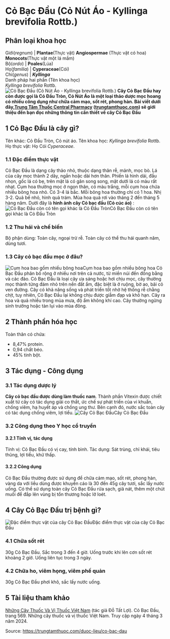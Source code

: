 # Cỏ Bạc Đầu (Cỏ Nút Áo - Kyllinga brevifolia Rottb.)

Phân loại khoa học  
---  
Giới(_regnum_) |  **Plantae**(Thực vật) **Angiospermae** (Thực vật có hoa) **Monocots**(Thực vật một lá mầm)  
Bộ(_ordo_) | **Poales**(Lúa)  
Họ(_familia_) | **Cyperaceae**(Cói)  
Chi(_genus_) | _**Kyllinga**_  
Danh pháp hai phần (Tên khoa học)  
_Kyllinga brevifolia_ Rottb.  
![Cỏ Bạc Đầu \(Cỏ Nút Áo - Kyllinga brevifolia Rottb.\)](https://trungtamthuoc.com/images/others/cay-co-bac-dau-3-2440.jpg)
**Cây Cỏ Bạc Đầu hay còn được gọi là Cỏ Đầu Tròn, Cỏ Nút Áo là một loại thảo dược mọc hoang có nhiều công dụng như chữa cảm mạo, sốt rét, phong hàn. Bài viết dưới đây,[Trung Tâm Thuốc Central Pharmacy](https://trungtamthuoc.com/ "Trung Tâm Thuốc Central Pharmacy") ([trungtamthuoc.com](https://trungtamthuoc.com/ "trungtamthuoc.com")) sẽ giới thiệu đến bạn đọc những thông tin cần thiết về cây Cỏ Bạc Đầu**
##  1 Cỏ Bạc Đầu là cây gì?
Tên khác: Cỏ Đầu Tròn, Cỏ nút áo.
Tên khoa học: _Kyllinga brevifolia_ Rottb.
Họ thực vật: Họ Cói _Cyperaceae_.
### 1.1 Đặc điểm thực vật
Cỏ Bạc Đầu là dạng cây thảo nhỏ, thuộc dạng thân rễ, mảnh, mọc bò.
Lá của cây mọc thành 2 dãy, ngắn hoặc dài hơn thân. Phiến lá hình dải, đầu nhọn, gốc lá có bẹ, trên mặt lá có gân song song, mặt dưới lá có màu rất nhạt.
Cụm hoa thường mọc ở ngọn thân, có màu trắng, mỗi cụm hoa chứa nhiều bông hoa nhỏ.
Có 3-4 lá bắc.
Mỗi bông hoa thường chỉ có 1 hoa.
Nhị 3-2.
Quả bế nhỏ, hình quả trám.
Mùa hoa quả rơi vào tháng 2 đến tháng 5 hàng năm.
Dưới đây là **hình ảnh cây Cỏ bạc đầu (Cỏ cúc áo)** :
![Cỏ Bạc Đầu còn có tên gọi khác là Cỏ Đầu Tròn](https://trungtamthuoc.com/images/item/cay-co-bac-dau-0.jpg)Cỏ Bạc Đầu còn có tên gọi khác là Cỏ Đầu Tròn
### 1.2 Thu hái và chế biến
Bộ phận dùng: Toàn cây, ngoại trừ rễ.
Toàn cây có thể thu hái quanh năm, dùng tươi.
### 1.3 Cây cỏ bạc đầu mọc ở đâu?
![Cụm hoa bao gồm nhiều bông hoa](https://trungtamthuoc.com/images/item/cay-co-bac-dau-1.jpg)Cụm hoa bao gồm nhiều bông hoa
Cỏ Bạc Đầu phân bố rộng ở nhiều nơi trên cả nước, từ miền núi đến đồng bằng và các đảo.
Cỏ Bạc Đầu là loại cây ưa sáng hoặc hơi chịu mọc, cây thường mọc thành từng đám nhỏ trên nền đất ẩm, đặc biệt là ở ruộng, bờ ao, bãi cỏ ven đường.
Cây có khả năng sống và phát triển tốt nhờ hệ thống rễ chằng chịt, tuy nhiên, Cỏ Bạc Đầu lại không chịu được giẫm đạp và khô hạn.
Cây ra hoa và quả nhiều trong mùa mưa, độ ẩm không khí cao.
Cây thường ngừng sinh trưởng hoặc tàn lụi vào mùa đông.
##  2 Thành phần hóa học
Toàn thân có chứa:
  * 8,47% protein.
  * 0,94 chất béo.
  * 45% tinh bột.


##  3 Tác dụng - Công dụng
### 3.1 Tác dụng dược lý
**Cây cỏ bạc đầu được dùng làm thuốc nam**. Thành phần Vitexin được chiết xuất từ cây có tác dụng giải co thắt, ức chế sự phát triển của vi khuẩn, chống viêm, hạ huyết áp và chống ung thư.
Bên cạnh đó, nước sắc toàn cây có tác dụng chống viêm, lợi tiểu.
![Cây Cỏ Bạc Đầu](https://trungtamthuoc.com/images/item/cay-co-bac-dau.jpg)Cây Cỏ Bạc Đầu
### 3.2 Công dụng theo Y học cổ truyền
#### 3.2.1 Tính vị, tác dụng
Tính vị: Cỏ Bạc Đầu có vị cay, tính bình.
Tác dụng: Sát trùng, chỉ khái, tiêu thũng, lợi tiểu, khử thấp.
#### 3.2.2 Công dụng
Cỏ Bạc Đầu thường được sử dụng để chữa cảm mạo, sốt rét, phong hàn, vàng da với liều dùng được khuyến cáo là 30 đến 45g cây tươi, sắc lấy nước uống.
Có thể sử dụng toàn cây Cỏ Bạc Đầu rửa sạch, giã nát, thêm một chút muối để đắp lên vùng bị tổn thương hoặc lở loét.
##  4 Cây Cỏ Bạc Đầu trị bệnh gì?
![Đặc điểm thực vật của cây Cỏ Bạc Đầu](https://trungtamthuoc.com/images/item/cay-co-bac-dau-2.jpg)Đặc điểm thực vật của cây Cỏ Bạc Đầu
### 4.1 Chữa sốt rét
30g Cỏ Bạc Đầu.
Sắc trong 3 đến 4 giờ.
Uống trước khi lên cơn sốt rét khoảng 2 giờ.
Uống liên tục trong 3 ngày.
### 4.2 Chữa ho, viêm họng, viêm phế quản
30g Cỏ Bạc Đầu phơi khô, sắc lấy nước uống.
##  5 Tài liệu tham khảo
[Những Cây Thuốc Và Vị Thuốc Việt Nam](https://trungtamthuoc.com/duoc-lieu "Những Cây Thuốc Và Vị Thuốc Việt Nam") (tác giả Đỗ Tất Lợi). Cỏ Bạc Đầu, trang 569. Những cây thuốc và vị thuốc Việt Nam. Truy cập ngày 4 tháng 3 năm 2024.


Source: https://trungtamthuoc.com/duoc-lieu/co-bac-dau